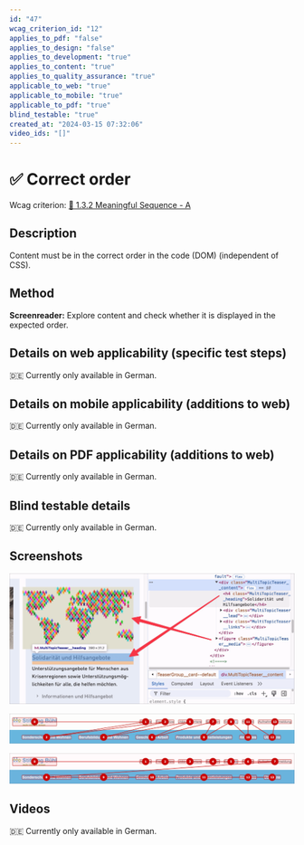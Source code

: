 ```yaml
---
id: "47"
wcag_criterion_id: "12"
applies_to_pdf: "false"
applies_to_design: "false"
applies_to_development: "true"
applies_to_content: "true"
applies_to_quality_assurance: "true"
applicable_to_web: "true"
applicable_to_mobile: "true"
applicable_to_pdf: "true"
blind_testable: "true"
created_at: "2024-03-15 07:32:06"
video_ids: "[]"
---
```


# ✅ Correct order

Wcag criterion: [📜 1.3.2 Meaningful Sequence - A](..)

## Description

Content must be in the correct order in the code (DOM) (independent of CSS).

## Method

**Screenreader:** Explore content and check whether it is displayed in the expected order.

## Details on web applicability (specific test steps)

🇩🇪 Currently only available in German.

## Details on mobile applicability (additions to web)

🇩🇪 Currently only available in German.

## Details on PDF applicability (additions to web)

🇩🇪 Currently only available in German.

## Blind testable details

🇩🇪 Currently only available in German.

## Screenshots

![Überschrift befindet sich im DOM über dem Bild, visuell ist es umgekehrt (ETH)](images/berschrift-befindet-sich-im-dom-ber-dem-bild-visuell-ist-es-umgekehrt-eth.png)

![Völlig unerwartete Reihenfolge in Menü bei Stiftung Bühl](images/vllig-unerwartete-reihenfolge-in-men-bei-stiftung-bhl.png)

![Intuitive Reihenfolge bei Stiftung Bühl](images/intuitive-reihenfolge-bei-stiftung-bhl.png)

## Videos

🇩🇪 Currently only available in German.
